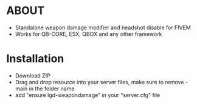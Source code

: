 # ABOUT
- Standalone weapon damage modifier and headshot disable for FIVEM
- Works for QB-CORE, ESX, QBOX and any other framework

# Installation
- Download ZIP
- Drag and drop resource into your server files, make sure to remove -main in the folder name
- add "ensure lgd-weapondamage" in your "server.cfg" file
